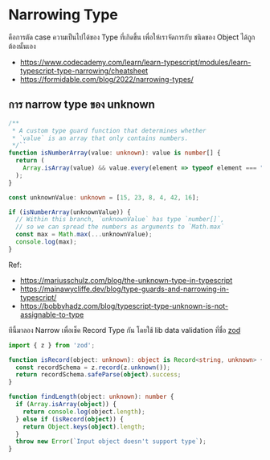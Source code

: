 # Narrowing Type

คือการตัด case ความเป็นไปได้ของ Type ที่เกิดขึ้น เพื่อให้เราจัดการกับ ชนิดของ Object ได้ถูกต้องนั้นเอง

- https://www.codecademy.com/learn/learn-typescript/modules/learn-typescript-type-narrowing/cheatsheet
- https://formidable.com/blog/2022/narrowing-types/

## การ narrow type ของ unknown

```ts
/**
 * A custom type guard function that determines whether
 * `value` is an array that only contains numbers.
 */``
function isNumberArray(value: unknown): value is number[] {
  return (
    Array.isArray(value) && value.every(element => typeof element === "number")
  );
}

const unknownValue: unknown = [15, 23, 8, 4, 42, 16];

if (isNumberArray(unknownValue)) {
  // Within this branch, `unknownValue` has type `number[]`,
  // so we can spread the numbers as arguments to `Math.max`
  const max = Math.max(...unknownValue);
  console.log(max);
}
```

Ref: 
- https://mariusschulz.com/blog/the-unknown-type-in-typescript
- https://mainawycliffe.dev/blog/type-guards-and-narrowing-in-typescript/
- https://bobbyhadz.com/blog/typescript-type-unknown-is-not-assignable-to-type

ทีนี้มาลอง Narrow เพื่อเช็ค Record Type กัน โดยใช้ lib data validation ที่ชื่อ [zod](https://github.com/colinhacks/zod)

```ts
import { z } from 'zod';

function isRecord(object: unknown): object is Record<string, unknown> {
  const recordSchema = z.record(z.unknown());
  return recordSchema.safeParse(object).success;
}

function findLength(object: unknown): number {
  if (Array.isArray(object)) {
    return console.log(object.length);
  } else if (isRecord(object)) {
    return Object.keys(object).length;
  }
  throw new Error(`Input object doesn't support type`);
}
```